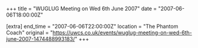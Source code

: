 +++
title = "WUGLUG Meeting on Wed 6th June 2007"
date = "2007-06-06T18:00:00Z"

[extra]
end_time = "2007-06-06T22:00:00Z"
location = "The Phantom Coach"
original = "https://uwcs.co.uk/events/wuglug-meeting-on-wed-6th-june-2007-1474488993183/"
+++



